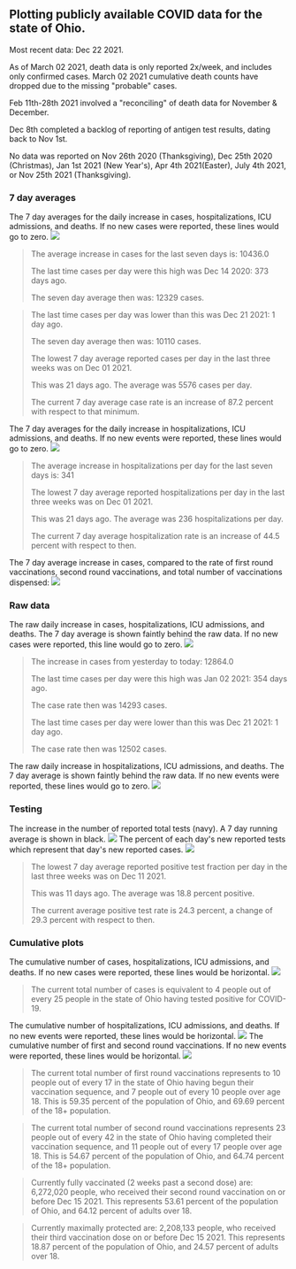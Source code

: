 ## Plotting publicly available COVID data for the state of Ohio. 

Most recent data: Dec 22 2021. 

As of March 02 2021, death data is only reported 2x/week, and includes only confirmed cases. March 02 2021 cumulative death counts have dropped due to the missing "probable" cases.

Feb 11th-28th 2021 involved a "reconciling" of death data for November & December.

Dec 8th completed a backlog of reporting of antigen test results, dating back to Nov 1st.

No data was reported on Nov 26th 2020 (Thanksgiving), Dec 25th 2020 (Christmas), Jan 1st 2021 (New Year's), Apr 4th 2021(Easter), July 4th 2021, or Nov 25th 2021 (Thanksgiving).
### 7 day averages
The 7 day averages for the daily increase in cases, hospitalizations, ICU admissions, and deaths. If no new cases were reported, these lines would go to zero.
![](7dayaverage_cases.png)

>The average increase in cases for the last seven days is: 10436.0
>
>The last time cases per day were this high was Dec 14 2020: 373 days ago.
>
>The seven day average then was: 12329 cases.

>
>The last time cases per day was lower than this was Dec 21 2021: 1 day ago.
>
>The seven day average then was: 10110 cases.
>
>The lowest 7 day average reported cases per day in the last three weeks was on Dec 01 2021.
>
>This was 21 days ago. The average was 5576 cases per day.
>
>The current 7 day average case rate is an increase of 87.2 percent with respect to that minimum.

The 7 day averages for the daily increase in hospitalizations, ICU admissions, and deaths. If no new events were reported, these lines would go to zero.
![](7dayaverage_hospital.png)

>The average increase in hospitalizations per day for the last seven days is: 341
>
>The lowest 7 day average reported hospitalizations per day in the last three weeks was on Dec 01 2021.
>
>This was 21 days ago. The average was 236 hospitalizations per day.
>
>The current 7 day average hospitalization rate is an increase of 44.5 percent with respect to then.

The 7 day average increase in cases, compared to the rate of first round vaccinations, second round vaccinations, and total number of vaccinations dispensed:
![](DailyVaccinationsCases.png)

### Raw data
The raw daily increase in cases, hospitalizations, ICU admissions, and deaths. The 7 day average is shown faintly behind the raw data. If no new cases were reported, this line would go to zero.
![](DailyCases.png)

>The increase in cases from yesterday to today: 12864.0 
>
>The last time cases per day were this high was Jan 02 2021: 354 days ago. 
>
>The case rate then was 14293 cases.
>
>The last time cases per day were lower than this was Dec 21 2021: 1 day ago. 
>
>The case rate then was 12502 cases.

The raw daily increase in hospitalizations, ICU admissions, and deaths. The 7 day average is shown faintly behind the raw data. If no new events were reported, these lines would go to zero.
![](DailyHospitalizations.png)

### Testing

The increase in the number of reported total tests (navy). A 7 day running average is shown in black.
![](DailyTests.png)
The percent of each day's new reported tests which represent that day's new reported cases.
![](percentpositive_tests.png)

>The lowest 7 day average reported positive test fraction per day in the last three weeks was on Dec 11 2021.
>
>This was 11 days ago. The average was 18.8 percent positive. 
>
>The current average positive test rate is 24.3 percent, a change of 29.3 percent with respect to then. 

### Cumulative plots
The cumulative number of cases, hospitalizations, ICU admissions, and deaths. If no new cases were reported, these lines would be horizontal.
![](Cases.png)

>The current total number of cases is equivalent to 4 people out of every 25 people in the state of Ohio having tested positive for COVID-19.

The cumulative number of hospitalizations, ICU admissions, and deaths. If no new events were reported, these lines would be horizontal.
![](Hospitalizations.png)
The cumulative number of first and second round vaccinations. If no new events were reported, these lines would be horizontal.
![](Vaccinations.png)

>The current total number of first round vaccinations represents to 10 people out of every 17 in the state of Ohio having begun their vaccination sequence, and 7 people out of every 10 people over age 18.
 >This is 59.35 percent of the population of Ohio, and 69.69 percent of the 18+ population.

>The current total number of second round vaccinations represents 23 people out of every 42 in the state of Ohio having completed their vaccination sequence, and 11 people out of every 17 people over age 18. 
>This is 54.67 percent of the population of Ohio, and 64.74 percent of the 18+ population.

>Currently fully vaccinated (2 weeks past a second dose) are: 6,272,020 people, who received their second round vaccination on or before Dec 15 2021.
>This represents 53.61 percent of the population of Ohio, and 64.12 percent of adults over 18.

>Currently maximally protected are: 2,208,133 people, who received their third vaccination dose on or before Dec 15 2021.
>This represents 18.87 percent of the population of Ohio, and 24.57 percent of adults over 18.

